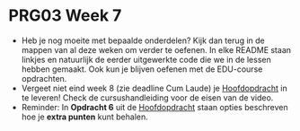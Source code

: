 # PRG03 Week 7

- Heb je nog moeite met bepaalde onderdelen? Kijk dan terug in de mappen van al deze weken om verder te oefenen. In elke README staan linkjes en
  natuurlijk de eerder uitgewerkte code die we in de lessen hebben gemaakt. Ook kun je blijven oefenen met de EDU-course opdrachten.
- Vergeet niet eind week 8 (zie deadline Cum Laude) je [Hoofdopdracht](../assignment) in te leveren! Check de cursushandleiding voor
  de eisen van de video.
- Reminder: In **Opdracht 6** uit de [Hoofdopdracht](../assignment) staan opties beschreven hoe je **extra punten**
  kunt behalen.
